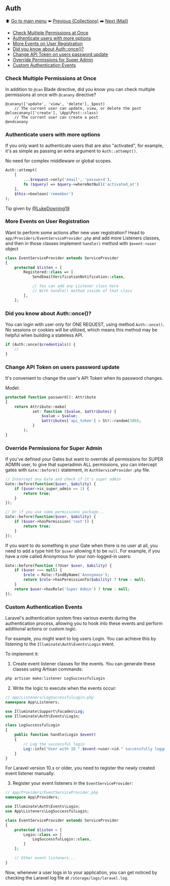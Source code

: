 ## Auth

⬆️ [Go to main menu](README.md#laravel-tips) ⬅️ [Previous (Collections)](collections.md) ➡️ [Next (Mail)](mail.md)

- [Check Multiple Permissions at Once](#check-multiple-permissions-at-once)
- [Authenticate users with more options](#authenticate-users-with-more-options)
- [More Events on User Registration](#more-events-on-user-registration)
- [Did you know about Auth::once()?](#did-you-know-about-authonce)
- [Change API Token on users password update](#change-api-token-on-users-password-update)
- [Override Permissions for Super Admin](#override-permissions-for-super-admin)
- [Custom Authentication Events](#custom-authentication-events)

### Check Multiple Permissions at Once

In addition to `@can` Blade directive, did you know you can check multiple permissions at once with `@canany` directive?

```blade
@canany(['update', 'view', 'delete'], $post)
    // The current user can update, view, or delete the post
@elsecanany(['create'], \App\Post::class)
    // The current user can create a post
@endcanany
```

### Authenticate users with more options

If you only want to authenticate users that are also "activated", for example, it's as simple as passing an extra argument to `Auth::attempt()`.

No need for complex middleware or global scopes.

```php
Auth::attempt(
    [
        ...$request->only('email', 'password'),
        fn ($query) => $query->whereNotNull('activated_at')
    ],
    $this->boolean('remember')
);
```

Tip given by [@LukeDowning19](https://twitter.com/LukeDowning19)

### More Events on User Registration

Want to perform some actions after new user registration? Head to `app/Providers/EventServiceProvider.php` and add more Listeners classes, and then in those classes implement `handle()` method with `$event->user` object

```php
class EventServiceProvider extends ServiceProvider
{
    protected $listen = [
        Registered::class => [
            SendEmailVerificationNotification::class,

            // You can add any Listener class here
            // With handle() method inside of that class
        ],
    ];
```

### Did you know about Auth::once()?

You can login with user only for ONE REQUEST, using method `Auth::once()`.
No sessions or cookies will be utilized, which means this method may be helpful when building a stateless API.

```php
if (Auth::once($credentials)) {
    //
}
```

### Change API Token on users password update

It's convenient to change the user's API Token when its password changes.

Model:

```php
protected function password(): Attribute
{
    return Attribute::make(
            set: function ($value, $attributes) {
                $value = $value;
                $attributes['api_token'] = Str::random(100);
            }
        );
}
```

### Override Permissions for Super Admin

If you've defined your Gates but want to override all permissions for SUPER ADMIN user, to give that superadmin ALL permissions, you can intercept gates with `Gate::before()` statement, in `AuthServiceProvider.php` file.

```php
// Intercept any Gate and check if it's super admin
Gate::before(function($user, $ability) {
    if ($user->is_super_admin == 1) {
        return true;
    }
});

// Or if you use some permissions package...
Gate::before(function($user, $ability) {
    if ($user->hasPermission('root')) {
        return true;
    }
});
```

If you want to do something in your Gate when there is no user at all, you need to add a type hint for `$user` allowing it to be `null`. For example, if you have a role called Anonymous for your non-logged-in users:

```php
Gate::before(function (?User $user, $ability) {
    if ($user === null) {
        $role = Role::findByName('Anonymous');
        return $role->hasPermissionTo($ability) ? true : null;
    }
    return $user->hasRole('Super Admin') ? true : null;
});
```

### Custom Authentication Events

Laravel's authentication system fires various events during the authentication process, allowing you to hook into these events and perform additional actions or custom logic.

For example, you might want to log users Login. 
You can achieve this by listening to the `Illuminate\Auth\Events\Login` event.

To implement it:
1. Create event listener classes for the events. You can generate these classes using Artisan commands:
```bash
php artisan make:listener LogSuccessfulLogin
```
2. Write the logic to execute when the events occur:
```php
// app/Listeners/LogSuccessfulLogin.php
namespace App\Listeners;

use Illuminate\Support\Facades\Log;
use Illuminate\Auth\Events\Login;

class LogSuccessfulLogin
{
    public function handle(Login $event)
    {
        // Log the successful login
        Log::info("User with ID ".$event->user->id." successfully logged in.");
    }
}
```

For Laravel version 10.x or older, you need to register the newly created event listener manually:

3. Register your event listeners in the `EventServiceProvider`:
```php
// app/Providers/EventServiceProvider.php
namespace App\Providers;

use Illuminate\Auth\Events\Login;
use App\Listeners\LogSuccessfulLogin;

class EventServiceProvider extends ServiceProvider
{
    protected $listen = [
        Login::class => [
            LogSuccessfulLogin::class,
        ]
    ];

    // Other event listeners...
}
```
Now, whenever a user logs in to your application, you can get noticed by checking the Laravel log file at `/storage/logs/laravel.log`.
